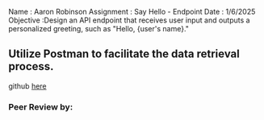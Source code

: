 Name : Aaron Robinson
Assignment : Say Hello - Endpoint
Date : 1/6/2025
Objective :Design an API endpoint that receives user input and outputs a personalized greeting, such as "Hello, {user's name}."

Utilize Postman to facilitate the data retrieval process.
---

github [here](https://github.com/wraithio/weatherApp)

### Peer Review by: